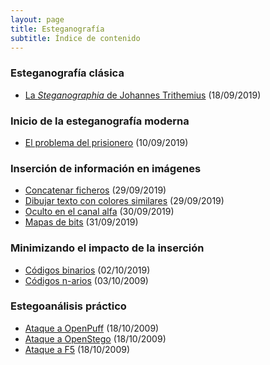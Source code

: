 ```yaml
---
layout: page
title: Esteganografía
subtitle: Índice de contenido
---
```



### Esteganografía clásica
- [La *Steganographia* de Johannes Trithemius](/stego/history/classic/es/trithemius) (18/09/2019)

### Inicio de la esteganografía moderna
- [El problema del prisionero](/stego/history/modern/es/problema-prisionero) (10/09/2019)

### Inserción de información en imágenes
- [Concatenar ficheros](/stego/images/embed/es/concat) (29/09/2019)
- [Dibujar texto con colores similares](/stego/images/embed/es/dibujar-texto) (29/09/2019)
- [Oculto en el canal alfa](/stego/images/embed/es/canal-alfa) (30/09/2019)
- [Mapas de bits](/stego/images/embed/es/mapas-de-bits) (31/09/2019)


### Minimizando el impacto de la inserción
- [Códigos binarios](/stego/images/impact/es/codigos-binarios) (02/10/2019)
- [Códigos n-arios](/stego/images/impact/es/codigos-n-arios) (03/10/2009)


### Estegoanálisis práctico
- [Ataque a OpenPuff](/stego/images/attacks/es/openpuff) (18/10/2009)
- [Ataque a OpenStego](/stego/images/attacks/es/openstego) (18/10/2009)
- [Ataque a F5](/stego/images/attacks/es/f5) (18/10/2009)


